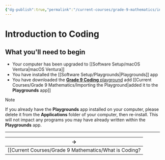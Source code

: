 ```yaml
---
{"dg-publish":true,"permalink":"/current-courses/grade-9-mathematics/introduction-to-coding/","dgHomeLink":false}
---
```


# Introduction to Coding

## What you'll need to begin

- Your computer has been upgraded to [[Software Setup/macOS Ventura|macOS Ventura]]
- You have installed the [[Software Setup/Playgrounds|Playgrounds]] app
- You have downloaded the [**Grade 9 Coding** playground](https://russellgordon.ca/mth1w/grade-9-coding.zip) add [[Current Courses/Grade 9 Mathematics/Importing the Playground|added it to the **Playgrounds** app]]

> [!NOTE]
> If you already have the **Playgrounds** app installed on your computer, please delete it from the **Applications** folder of your computer, then re-install. This will not impact any programs you may have already written within the **Playgrounds** app.

--- 

**→**|
-|
[[Current Courses/Grade 9 Mathematics/What is Coding?|What is Coding?]]|